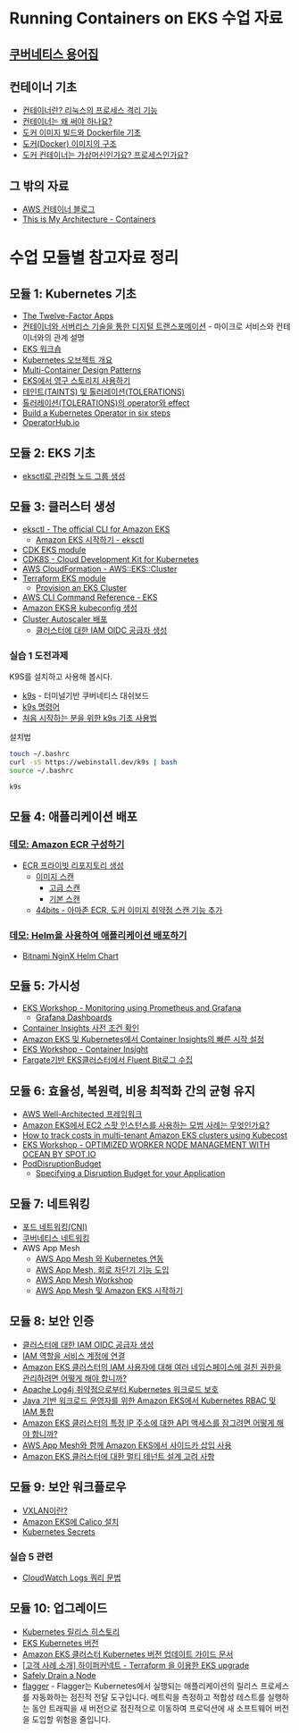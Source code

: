 # Running Containers on EKS 수업 자료

## [쿠버네티스 용어집](https://kubernetes.io/ko/docs/reference/glossary/)

## 컨테이너 기초
- [컨테이너란? 리눅스의 프로세스 격리 기능](https://www.44bits.io/ko/keyword/linux-container)
- [컨테이너는 왜 써야 하나요?](https://www.netapp.com/ko/devops-solutions/what-are-containers/)
- [도커 이미지 빌드와 Dockerfile 기초](https://www.44bits.io/ko/post/building-docker-image-basic-commit-diff-and-dockerfile)
- [도커(Docker) 이미지의 구조](https://www.44bits.io/ko/post/how-docker-image-work)
- [도커 컨테이너는 가상머신인가요? 프로세스인가요?](https://www.44bits.io/ko/post/is-docker-container-a-virtual-machine-or-a-process)
 
## 그 밖의 자료
- [AWS 컨테이너 블로그](https://aws.amazon.com/blogs/containers/)
- [This is My Architecture - Containers](https://aws.amazon.com/architecture/this-is-my-architecture/?tma.sort-by=item.additionalFields.airDate&tma.sort-order=desc&awsf.category=categories%23containers&awsf.industry=*all&awsf.language=*all&awsf.show=*all&awsf.format=*all)

# 수업 모듈별 참고자료 정리

## 모듈 1: Kubernetes 기초
- [The Twelve-Factor Apps](https://12factor.net/ko/)
- [컨테이너와 서버리스 기술을 통한 디지털 트랜스포메이션](https://www.slideshare.net/awskorea/digital-transformation-by-container-and-servelss-technology-do-hyun-jung-2) - 마이크로 서비스와 컨테이너와의 관계 설명
- [EKS 워크숍](https://www.eksworkshop.com/)
- [Kubernetes 오브젝트 개요](https://shipit.dev/posts/kubernetes-overview-diagrams.html)
- [Multi-Container Design Patterns](https://kubernetes.io/blog/2015/06/the-distributed-system-toolkit-patterns/)
- [EKS에서 영구 스토리지 사용하기](https://aws.amazon.com/ko/premiumsupport/knowledge-center/eks-persistent-storage/)
- [테인트(TAINTS) 및 톨러레이션(TOLERATIONS)](https://access.redhat.com/documentation/ko-kr/openshift_container_platform/4.6/html/post-installation_configuration/post-install-taints-tolerations)
- [톨러레이션(TOLERATIONS)의 operator와 effect](https://wrapitup.tistory.com/2) 
- [Build a Kubernetes Operator in six steps](https://developers.redhat.com/articles/2021/09/07/build-kubernetes-operator-six-steps)
- [OperatorHub.io](https://operatorhub.io/)

## 모듈 2: EKS 기초
- [eksctl로 관리형 노드 그룹 생성](https://docs.aws.amazon.com/ko_kr/eks/latest/userguide/create-managed-node-group.html)

## 모듈 3: 클러스터 생성
- [eksctl - The official CLI for Amazon EKS](https://eksctl.io/)
  - [Amazon EKS 시작하기 - eksctl](https://docs.aws.amazon.com/ko_kr/eks/latest/userguide/getting-started-eksctl.html)
- [CDK EKS module](https://docs.aws.amazon.com/cdk/api/v1/docs/aws-eks-readme.html)
- [CDK8S - Cloud Development Kit for Kubernetes](https://cdk8s.io/)
- [AWS CloudFormation - AWS::EKS::Cluster](https://docs.aws.amazon.com/ko_kr/AWSCloudFormation/latest/UserGuide/aws-resource-eks-cluster.html)
- [Terraform EKS module](https://registry.terraform.io/modules/terraform-aws-modules/eks/aws/latest)
  - [Provision an EKS Cluster](https://learn.hashicorp.com/tutorials/terraform/eks)
- [AWS CLI Command Reference - EKS](https://docs.aws.amazon.com/cli/latest/reference/eks/index.html)
- [Amazon EKS용 kubeconfig 생성](https://docs.aws.amazon.com/ko_kr/eks/latest/userguide/create-kubeconfig.html)
- [Cluster Autoscaler 배포](https://docs.aws.amazon.com/ko_kr/eks/latest/userguide/autoscaling.html)
  - [클러스터에 대한 IAM OIDC 공급자 생성](https://docs.aws.amazon.com/ko_kr/eks/latest/userguide/enable-iam-roles-for-service-accounts.html)  

### 실습 1 도전과제
 K9S를 설치하고 사용해 봅시다.
 
 - [k9s](https://github.com/derailed/k9s) - 터미널기반 쿠버네티스 대쉬보드
  - [k9s 명령어](https://k9scli.io/topics/commands/)
  - [처음 시작하는 분을 위한 k9s 기초 사용법](https://1minute-before6pm.tistory.com/18)
 
 설치법
 ```bash
 touch ~/.bashrc
 curl -sS https://webinstall.dev/k9s | bash
 source ~/.bashrc
 
 k9s
 ```

## 모듈 4: 애플리케이션 배포

### [데모: Amazon ECR 구성하기](https://docs.aws.amazon.com/ko_kr/AmazonECR/latest/userguide/repository-create.html)
- [ECR 프라이빗 리포지토리 생성](https://docs.aws.amazon.com/ko_kr/AmazonECR/latest/userguide/repository-create.html)
  - [이미지 스캔](https://docs.aws.amazon.com/ko_kr/AmazonECR/latest/userguide/image-scanning.html)
    - [고급 스캔](https://docs.aws.amazon.com/ko_kr/AmazonECR/latest/userguide/image-scanning-enhanced.html)
    - [기본 스캔](https://docs.aws.amazon.com/ko_kr/AmazonECR/latest/userguide/image-scanning-basic.html)
   - [44bits - 아마존 ECR, 도커 이미지 취약점 스캔 기능 추가](https://www.44bits.io/ko/post/news--amazon-ecr-docker-image-vulnerabilities-scanning)
### [데모: Helm을 사용하여 애플리케이션 배포하기](https://www.eksworkshop.com/beginner/060_helm/helm_nginx/installnginx/)
- [Bitnami NginX Helm Chart](https://github.com/bitnami/charts/tree/master/bitnami/nginx)

## 모듈 5: 가시성
- [EKS Workshop - Monitoring using Prometheus and Grafana](https://www.eksworkshop.com/intermediate/240_monitoring/)
  - [Grafana Dashboards](https://grafana.com/grafana/dashboards/)
- [Container Insights 사전 조건 확인](https://docs.aws.amazon.com/AmazonCloudWatch/latest/monitoring/Container-Insights-prerequisites.html)
- [Amazon EKS 및 Kubernetes에서 Container Insights의 빠른 시작 설정](https://docs.aws.amazon.com/ko_kr/AmazonCloudWatch/latest/monitoring/Container-Insights-setup-EKS-quickstart.html)
- [EKS Workshop - Container Insight](https://www.eksworkshop.com/intermediate/250_cloudwatch_container_insights/)
- [Fargate기반 EKS클러스터에서 Fluent Bit로그 수집](https://aws.amazon.com/blogs/containers/fluent-bit-for-amazon-eks-on-aws-fargate-is-here/)

## 모듈 6: 효율성, 복원력, 비용 최적화 간의 균형 유지
- [AWS Well-Architected 프레임워크](https://wa.aws.amazon.com/index.ko.html)
- [Amazon EKS에서 EC2 스팟 인스턴스를 사용하는 모범 사례는 무엇인가요?](https://aws.amazon.com/ko/premiumsupport/knowledge-center/eks-spot-instance-best-practices/)
- [How to track costs in multi-tenant Amazon EKS clusters using Kubecost](https://aws.amazon.com/ko/blogs/containers/how-to-track-costs-in-multi-tenant-amazon-eks-clusters-using-kubecost/)
- [EKS Workshop - OPTIMIZED WORKER NODE MANAGEMENT WITH OCEAN BY SPOT.IO](https://www.eksworkshop.com/beginner/190_ocean/)
- [PodDisruptionBudget](https://kubernetes.io/docs/concepts/workloads/pods/disruptions/#pod-disruption-budgets)
  - [Specifying a Disruption Budget for your Application](https://kubernetes.io/docs/tasks/run-application/configure-pdb/)

## 모듈 7: 네트워킹
- [포드 네트워킹(CNI)](https://docs.aws.amazon.com/ko_kr/eks/latest/userguide/pod-networking.html)
- [쿠버네티스 네트워킹](https://kubernetes.io/ko/docs/concepts/services-networking/)
- AWS App Mesh
  - [AWS App Mesh 와 Kubernetes 연동](https://docs.aws.amazon.com/ko_kr/app-mesh/latest/userguide/getting-started-kubernetes.html)
  - [AWS App Mesh, 회로 차단기 기능 도입](https://aws.amazon.com/ko/about-aws/whats-new/2020/11/aws-app-mesh-introduces-circuit-breaker-capabilities/)
  - [AWS App Mesh Workshop](https://www.appmeshworkshop.com/)
  - [AWS App Mesh 및 Amazon EKS 시작하기](https://aws.amazon.com/ko/blogs/containers/getting-started-with-app-mesh-and-eks/)

## 모듈 8: 보안 인증
- [클러스터에 대한 IAM OIDC 공급자 생성](https://docs.aws.amazon.com/ko_kr/eks/latest/userguide/enable-iam-roles-for-service-accounts.html)
- [IAM 역할을 서비스 계정에 연결](https://docs.aws.amazon.com/ko_kr/eks/latest/userguide/specify-service-account-role.html)
- [Amazon EKS 클러스터의 IAM 사용자에 대해 여러 네임스페이스에 걸친 권한을 관리하려면 어떻게 해야 합니까?](https://aws.amazon.com/ko/premiumsupport/knowledge-center/eks-iam-permissions-namespaces/)
- [Apache Log4j 취약점으로부터 Kubernetes 워크로드 보호](https://aws.amazon.com/ko/blogs/containers/protect-kubernetes-workloads-from-apache-log4j-vulnerabilities/)
- [Java 기반 워크로드 운영자를 위한 Amazon EKS에서 Kubernetes RBAC 및 IAM 통합](https://aws.amazon.com/ko/blogs/containers/kubernetes-rbac-and-iam-integration-in-amazon-eks-using-a-java-based-kubernetes-operator/)
- [Amazon EKS 클러스터의 특정 IP 주소에 대한 API 액세스를 잠그려면 어떻게 해야 합니까?](https://aws.amazon.com/ko/premiumsupport/knowledge-center/eks-lock-api-access-IP-addresses/)
- [AWS App Mesh와 함께 Amazon EKS에서 사이드카 삽입 사용](https://aws.amazon.com/ko/blogs/containers/using-sidecar-injection-on-amazon-eks-with-aws-app-mesh/)
- [Amazon EKS 클러스터에 대한 멀티 테넌트 설계 고려 사항](https://aws.amazon.com/blogs/containers/multi-tenant-design-considerations-for-amazon-eks-clusters/)

## 모듈 9: 보안 워크플로우
- [VXLAN이란?](https://www.juniper.net/kr/ko/research-topics/what-is-vxlan.html)
- [Amazon EKS에 Calico 설치](https://docs.aws.amazon.com/ko_kr/eks/latest/userguide/calico.html)
- [Kubernetes Secrets](https://kubernetes.io/ko/docs/concepts/configuration/secret/)

### 실습 5 관련
- [CloudWatch Logs 쿼리 문법](https://docs.aws.amazon.com/ko_kr/AmazonCloudWatch/latest/logs/CWL_QuerySyntax.html)

## 모듈 10: 업그레이드
- [Kubernetes 릴리스 히스토리](https://kubernetes.io/ko/releases/)
- [EKS Kubernetes 버전](https://docs.aws.amazon.com/ko_kr/eks/latest/userguide/kubernetes-versions.html)
- [Amazon EKS 클러스터 Kubernetes 버전 업데이트 가이드 문서](https://docs.aws.amazon.com/ko_kr/eks/latest/userguide/update-cluster.html)
- [[고객 사례 소개] 하이퍼커넥트 - Terraform 을 이용한 EKS upgrade](https://wonderwal1.notion.site/EKS-Cluster-Upgrade-with-terraform-dfe2281e6e97446cb4c45f7cad2e5a42)
- [Safely Drain a Node](https://kubernetes.io/docs/tasks/administer-cluster/safely-drain-node/)
- [flagger](https://github.com/fluxcd/flagger) - Flagger는 Kubernetes에서 실행되는 애플리케이션의 릴리스 프로세스를 자동화하는 점진적 전달 도구입니다. 메트릭을 측정하고 적합성 테스트를 실행하는 동안 트래픽을 새 버전으로 점진적으로 이동하여 프로덕션에 새 소프트웨어 버전을 도입할 위험을 줄입니다.

